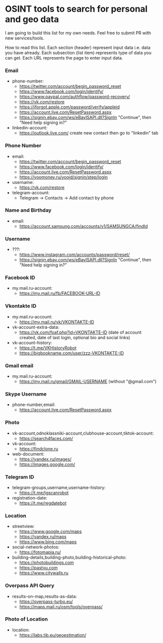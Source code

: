 # OSINT tools to search for personal and geo data

I am going to build this list for my own needs. Feel free to submit PR with new services/tools.

How to read this list. Each section (header) represent input data i.e. data you have already. Each subsection (list item) represents type of data you can get. Each URL represents the page to enter input data.

### Email

- phone-number:
  - https://twitter.com/account/begin_password_reset
  - https://www.facebook.com/login/identify/
  - https://www.paypal.com/authflow/password-recovery/
  - https://vk.com/restore
  - https://iforgot.apple.com/password/verify/appleid
  - https://account.live.com/ResetPassword.aspx
  - https://signin.ebay.com/ws/eBayISAPI.dll?SignIn "Continue", then "Need help signing in?"
- linkedin-account:
  - https://outlook.live.com/ create new contact then go to "linkedin" tab

### Phone Number

- email:
  - https://twitter.com/account/begin_password_reset
  - https://www.facebook.com/login/identify/
  - https://account.live.com/ResetPassword.aspx
  - https://yoomoney.ru/yooid/signin/step/login
- username:
  - https://vk.com/restore
- telegram-account:
  - Telegram -> Contacts -> Add contact by phone 

### Name and Birthday
- email:
  - https://account.samsung.com/accounts/v1/SAMSUNGCA/findId

### Username

- ???:
  - https://www.instagram.com/accounts/password/reset/
  - https://signin.ebay.com/ws/eBayISAPI.dll?SignIn "Continue", then "Need help signing in?"

### Facebook ID

- my.mail.ru-account:
  - https://my.mail.ru/fb/FACEBOOK-URL-ID

### Vkontakte ID

- my.mail.ru-account:
  - https://my.mail.ru/vk/VKONTAKTE-ID
- vk-account-extra-data:
  - https://vk.com/foaf.php?id=VKONTAKTE-ID (date of account created, date of last login, optional bio and social links)
- vk-account-history:
  - https://t.me/VKHistoryRobot
  - https://bigbookname.com/user/zzz-VKONTAKTE-ID

### Gmail email

- my.mail.ru-account:
  - https://my.mail.ru/gmail/GMAIL-USERNAME (without "@gmail.com")

### Skype Username
- phone-number,email:
  - https://account.live.com/ResetPassword.aspx

### Photo

- vk-account,odnoklassniki-account,clubhouse-account,tiktok-account:
  - https://search4faces.com/
- vk-account:
  - https://findclone.ru
- web-document:
  - https://yandex.ru/images/
  - https://images.google.com/

### Telegram ID

- telegram-groups,username,username-history:
  - https://t.me/tgscanrobot
- registration-date:
  - https://t.me/regdatebot

### Location
- streetview:
  - https://www.google.com/maps
  - https://yandex.ru/maps
  - https://www.bing.com/maps
- social-network-photos:
  - https://fotomapia.ru/
- building-details,building-photo,building-historical-photo:
  - https://photobuildings.com 
  - https://pastvu.com 
  - https://www.citywalls.ru 

### Overpass API Query

- results-on-map,results-as-data:
  - https://overpass-turbo.eu/
  - https://maps.mail.ru/osm/tools/overpass/

### Photo of Location

- location:
  - https://labs.tib.eu/geoestimation/
